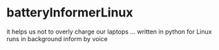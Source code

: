 # batteryInformerLinux
it helps us not to  overly charge our laptops ... written in python for Linux runs in background inform by voice
